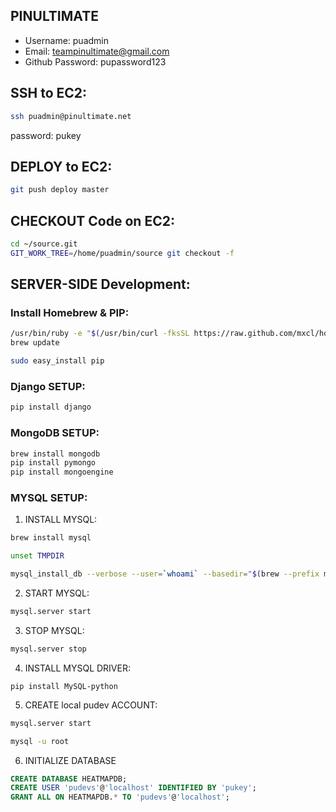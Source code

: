 PINULTIMATE
---------------------------------------------------------------------------

* Username: puadmin
* Email: teampinultimate@gmail.com
* Github Password: pupassword123

## SSH to EC2:
```bash
ssh puadmin@pinultimate.net
```
password: pukey

## DEPLOY to EC2:
```bash
git push deploy master
```
## CHECKOUT Code on EC2:
```bash
cd ~/source.git
GIT_WORK_TREE=/home/puadmin/source git checkout -f
```

## SERVER-SIDE Development:

### Install Homebrew & PIP:
```bash
/usr/bin/ruby -e "$(/usr/bin/curl -fksSL https://raw.github.com/mxcl/homebrew/master/Library/Contributions/install_homebrew.rb)"
brew update
```
```bash
sudo easy_install pip
```

### Django SETUP:
```bash
pip install django
```

### MongoDB SETUP:
```bash
brew install mongodb
pip install pymongo
pip install mongoengine
```

### MYSQL SETUP:
1. INSTALL MYSQL:
```bash
brew install mysql
```
```bash
unset TMPDIR
```
```bash
mysql_install_db --verbose --user=`whoami` --basedir="$(brew --prefix mysql)" --datadir=/usr/local/var/mysql --tmpdir=/tmp
```
2. START MYSQL:
```bash
mysql.server start
```
3. STOP MYSQL:
```bash
mysql.server stop
```
4. INSTALL MYSQL DRIVER:
```
pip install MySQL-python
```
5. CREATE local pudev ACCOUNT:
```bash
mysql.server start
```
```bash
mysql -u root
```
6. INITIALIZE DATABASE
```sql
CREATE DATABASE HEATMAPDB;
CREATE USER 'pudevs'@'localhost' IDENTIFIED BY 'pukey';
GRANT ALL ON HEATMAPDB.* TO 'pudevs'@'localhost';
```
